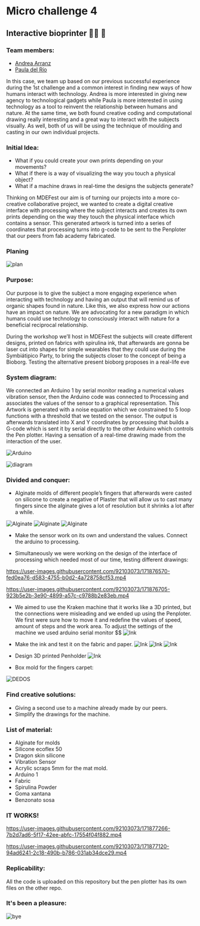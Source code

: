 # Micro challenge 4

## Interactive bioprinter ✍🏼 🌱

### Team members: 
- [Andrea Arranz](https://andrea-arranz.github.io/website/)
- [Paula del Río](https://paula-delrio-arteaga.github.io/mdef/index.html)


In this case, we team up based on our previous successful experience during the 1st challenge and a common interest in finding new ways of how humans interact with technology. Andrea is more interested in giving new agency to technological gadgets while Paula is more interested in using technology as a tool to reinvent the relationship between humans and nature. At the same time, we both found creative coding and computational drawing really interesting and a great way to interact with the subjects visually. As well, both of us will be using the technique of moulding and casting in our own individual projects. 


### Initial Idea:

- What if you could create your own prints depending on your movements? 
- What if there is a way of visualizing the way you touch a physical object?
- What if a machine draws in real-time the designs the subjects generate?

Thinking on MDEFest our aim is of turning our projects into a more co-creative collaborative project, we wanted to create a digital creative interface with processing where the subject interacts and creates its own prints depending on the way they touch the physical interface which contains a sensor. This generated artwork is turned into a series of coordinates that processing turns into g-code to be sent to the Penploter that our peers from fab academy fabricated.

### Planing

![plan](/Images/planing.jpeg)


### Purpose:
Our purpose is to give the subject a more engaging experience when interacting with technology and having an output that will remind us of organic shapes found in nature. Like this, we also express how our actions have an impact on nature. We are advocating for a new paradigm in which humans could use technology to consciously interact with nature for a beneficial reciprocal relationship. 

During the workshop we’ll host in MDEFest the subjects will create different designs, printed on fabrics with spirulina ink, that afterwards are gonna be laser cut into shapes for simple wearables that they could use during the Symbiátipico Party, to bring the subjects closer to the concept of being a Bioborg. Testing the alternative present bioborg proposes in a real-life eve


### System diagram:

We connected an Arduino 1 by serial monitor reading a numerical values vibration sensor, then the Arduino code was connected to Processing and associates the values of the sensor to a graphical representation. This Artwork is generated with a noise equation which we constrained to 5 loop functions with a threshold that we tested on the sensor. The output is afterwards translated into X and Y coordinates by processing that builds a G-code which is sent it by serial directly to the other Arduino which controls the Pen plotter. Having a sensation of a real-time drawing made from the interaction of the user.

![Arduino](/Images/arduino-sensor.jpg)

![diagram](/Images/system_diagram.jpg)

### Divided and conquer:

- Alginate molds of different people’s fingers that afterwards were casted on silicone to create a negative of Plaster that will allow us to cast many fingers since the alginate gives a lot of resolution but it shrinks a lot after a while. 

![Alginate](/Images/alginate-mixing.JPG)
![Alginate](/Images/alginate-mold.JPG)
![Alginate](/Images/alginate-mold-2.JPG)

- Make the sensor work on its own and understand the values. Connect the arduino to processing.

- Simultaneously we were working on the design of the interface of processing which needed most of our time, testing different drawings: 



https://user-images.githubusercontent.com/92103073/171876570-fed0ea76-d583-4755-b0d2-4a728758cf53.mp4



https://user-images.githubusercontent.com/92103073/171876705-923b5e2b-3e90-4899-a57c-c9788b2e83eb.mp4





- We aimed to use the Kraken machine that it works like a 3D printed, but the connections were misleading and we ended up using the Penploter. We first were sure how to move it and redefine the values of speed, amount of steps and the work area. 
To adjust the settings of the machine we used arduino serial monitor $$ 
![Ink](/Images/kraken.JPG)

- Make the ink and test it on the fabric and paper. 
![Ink](/Images/ink-making.JPG)
![Ink](/Images/inki-loading.JPG)
![Ink](/Images/ink-fabric.JPG)

- Design 3D printed Penholder
![Ink](/Images/3d-holder.jpg)

- Box mold for the fingers carpet:

![DEDOS](https://user-images.githubusercontent.com/92103073/171877497-156a2839-be59-4fd1-9a31-0376d2d1e7d4.jpeg)



### Find creative solutions: 

- Giving a second use to a machine already made by our peers. 
- Simplify the drawings for the machine. 


### List of material: 
- Alginate for molds
- Silicone ecoflex 50
- Dragon skin silicone
- Vibration Sensor 
- Acrylic scraps 5mm for the mat mold.
- Arduino 1 
- Fabric
- Spirulina Powder
- Goma xantana
- Benzonato sosa

### IT WORKS! 



https://user-images.githubusercontent.com/92103073/171877266-7b2d7ad6-5f17-42ee-abfc-17554f04f882.mp4



https://user-images.githubusercontent.com/92103073/171877120-94ad6241-2c18-490b-b786-031ab34dce29.mp4





### Replicability: 

All the code is uploaded on this repository but the pen plotter has its own files on the other repo. 


### It's been a pleasure: 

![bye](/Images/goodbye.gif)
